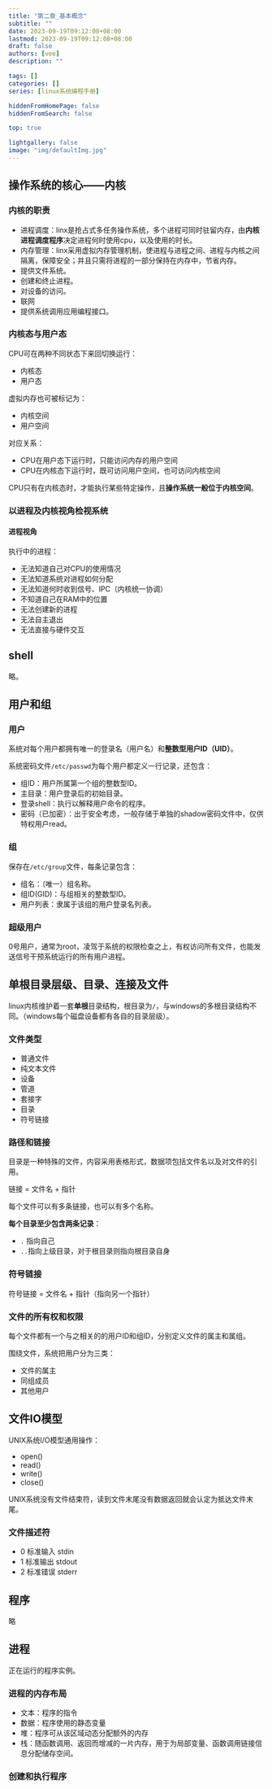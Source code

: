 ```yaml
---
title: "第二章_基本概念"
subtitle: ""
date: 2023-09-19T09:12:08+08:00
lastmod: 2023-09-19T09:12:08+08:00
draft: false
authors: [vee]
description: ""

tags: []
categories: []
series: [linux系统编程手册]

hiddenFromHomePage: false
hiddenFromSearch: false

top: true

lightgallery: false
image: "img/defaultImg.jpg"
---
```


<!--more-->

## 操作系统的核心——内核

### 内核的职责

- 进程调度：linx是抢占式多任务操作系统，多个进程可同时驻留内存，由**内核进程调度程序**决定进程何时使用cpu，以及使用的时长。
- 内存管理：linx采用虚拟内存管理机制，使进程与进程之间、进程与内核之间隔离，保障安全；并且只需将进程的一部分保持在内存中，节省内存。
- 提供文件系统。
- 创建和终止进程。
- 对设备的访问。
- 联网
- 提供系统调用应用编程接口。

### 内核态与用户态

CPU可在两种不同状态下来回切换运行：

- 内核态
- 用户态

虚拟内存也可被标记为：

- 内核空间
- 用户空间

对应关系：

- CPU在用户态下运行时，只能访问内存的用户空间
- CPU在内核态下运行时，既可访问用户空间，也可访问内核空间

CPU只有在内核态时，才能执行某些特定操作，且**操作系统一般位于内核空间**。

### 以进程及内核视角检视系统

#### 进程视角

执行中的进程：

- 无法知道自己对CPU的使用情况
- 无法知道系统对进程如何分配
- 无法知道何时收到信号、IPC（内核统一协调）
- 不知道自己在RAM中的位置
- 无法创建新的进程
- 无法自主退出
- 无法直接与硬件交互

## shell

略。

## 用户和组

### 用户

系统对每个用户都拥有唯一的登录名（用户名）和**整数型用户ID（UID）**。

系统密码文件`/etc/passwd`为每个用户都定义一行记录，还包含：

- 组ID：用户所属第一个组的整数型ID。
- 主目录：用户登录后的初始目录。
- 登录shell：执行以解释用户命令的程序。
- 密码（已加密）：出于安全考虑，一般存储于单独的shadow密码文件中，仅供特权用户read。

### 组

保存在`/etc/group`文件，每条记录包含：

- 组名：（唯一）组名称。
- 组ID(GID)：与组相关的整数型ID。
- 用户列表：隶属于该组的用户登录名列表。

### 超级用户

0号用户，通常为root，凌驾于系统的权限检查之上，有权访问所有文件，也能发送信号干预系统运行的所有用户进程。

## 单根目录层级、目录、连接及文件

linux内核维护着一套**单根**目录结构，根目录为`/`，与windows的多根目录结构不同。（windows每个磁盘设备都有各自的目录层级）。

### 文件类型

- 普通文件
- 纯文本文件
- 设备
- 管道
- 套接字
- 目录
- 符号链接

### 路径和链接

目录是一种特殊的文件，内容采用表格形式，数据项包括文件名以及对文件的引用。

链接 = 文件名 + 指针

每个文件可以有多条链接，也可以有多个名称。

**每个目录至少包含两条记录**：

- `.` 指向自己
- `..`指向上级目录，对于根目录则指向根目录自身

### 符号链接

符号链接 = 文件名 + 指针（指向另一个指针）

### 文件的所有权和权限

每个文件都有一个与之相关的的用户ID和组ID，分别定义文件的属主和属组。

围绕文件，系统把用户分为三类：

- 文件的属主
- 同组成员
- 其他用户

## 文件IO模型

UNIX系统I/O模型通用操作：

- open()
- read()
- write()
- close()

UNIX系统没有文件结束符，读到文件末尾没有数据返回就会认定为抵达文件末尾。

### 文件描述符

- 0 标准输入  stdin
- 1 标准输出  stdout
- 2 标准错误  stderr

## 程序

略

## 进程

正在运行的程序实例。

### 进程的内存布局

- 文本：程序的指令
- 数据：程序使用的静态变量
- 堆：程序可从该区域动态分配额外的内存
- 栈：随函数调用、返回而增减的一片内存，用于为局部变量、函数调用链接信息分配储存空间。

### 创建和执行程序